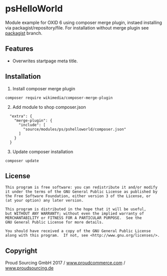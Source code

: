 # psHelloWorld
Module example for OXID 6 using composer merge plugin, instaed installing via packagist/repository/file.
For installation without merge plugin see [packagist](https://github.com/proudcommerce/psHelloWorld/tree/packagist) branch.

## Features
- Overwrites startpage meta title.

## Installation
1. Install composer merge plugin
```
composer require wikimedia/composer-merge-plugin
```
2. Add module to shop composer.json

```
  "extra": {
    "merge-plugin": {
      "include": [
        "source/modules/ps/pshelloworld/composer.json"
      ]
    }
  }
```

3. Update composer installation
```
composer update
```
	
## License
    This program is free software: you can redistribute it and/or modify
    it under the terms of the GNU General Public License as published by
    the Free Software Foundation, either version 3 of the License, or
    (at your option) any later version.

    This program is distributed in the hope that it will be useful,
    but WITHOUT ANY WARRANTY; without even the implied warranty of
    MERCHANTABILITY or FITNESS FOR A PARTICULAR PURPOSE.  See the
    GNU General Public License for more details.

    You should have received a copy of the GNU General Public License
    along with this program.  If not, see <http://www.gnu.org/licenses/>.
    

## Copyright
Proud Sourcing GmbH 2017 / www.proudcommerce.com / www.proudsourcing.de

